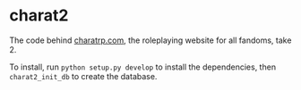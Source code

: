 # charat2

The code behind [charatrp.com](http://charatrp.com/), the roleplaying website for all fandoms, take 2.

To install, run `python setup.py develop` to install the dependencies, then `charat2_init_db` to create the database.

